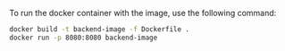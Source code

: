 To run the docker container with the image, use the following command:

```bash
docker build -t backend-image -f Dockerfile .
docker run -p 8080:8080 backend-image
```
